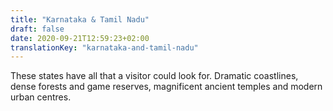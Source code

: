 ```yaml
---
title: "Karnataka & Tamil Nadu"
draft: false
date: 2020-09-21T12:59:23+02:00
translationKey: "karnataka-and-tamil-nadu"
---
```

These states have all that a visitor could look for. Dramatic coastlines, dense forests and game reserves, magnificent ancient temples and modern urban centres.